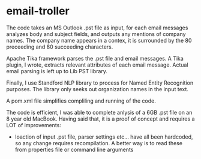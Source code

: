 # email-troller

The code takes an MS Outlook .pst file as input, for each email messages analyzes body and subject fields, and outputs any mentions of company names. The company name appears in a contex, it is surrounded by the 80 preceeding and 80 succeeding characters.

Apache Tika framework parses the .pst file and email messages. A Tika plugin, I wrote, extracts relevant attributes of each email message. Actual email parsing is left up to Lib PST library. 
 
Finally, I use Standford NLP library to process for Named Entity Recognition purposes. The library only seeks out organization names in the input text.

A pom.xml file simplifies compliling and running of the code.

The code is efficient, I was able to complete anlysis of a 6GB .pst file on an 8 year old MacBook. Having said that, it is a proof of concept and requires a LOT of improvements:

- loaction of input .pst file, parser settings etc... have all been hardcoded, so any change requires recompilation. A better way is to read these from properties file or command line arguments
